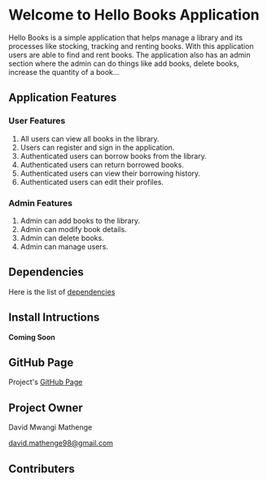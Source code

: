# Welcome to Hello Books Application

Hello Books is a simple application that helps manage a library and its processes like stocking, tracking and renting books. With this application users are able to find and rent books. The application also has an admin section where the admin can do things like add books, delete books, increase the quantity of a book...

## Application Features
### User Features
1. All users can view all books in the library.
2. Users can register and sign in the application.
3. Authenticated users can borrow books from the library.
4. Authenticated users can return borrowed books.
5. Authenticated users can view their borrowing history.
6. Authenticated users can edit their profiles.

### Admin Features
1. Admin can add books to the library.
2. Admin can modify book details.
3. Admin can delete books.
4. Admin can manage users.

## Dependencies

Here is the list of [dependencies](https://github.com/brandeddavid/Hello-Books/blob/master/requirements.txt)

## Install Intructions

**Coming Soon**

## GitHub Page

Project's [GitHub Page](https://brandeddavid.github.io/Hello-Books/)

## Project Owner

David Mwangi Mathenge

[david.mathenge98@gmail.com](mailto:david.mathenge98@gmail.com)

## Contributers
